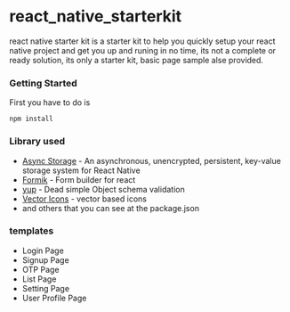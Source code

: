 # react_native_starterkit

react native starter kit is a starter kit to help you quickly setup your react native project and get you up and runing in no time, its not a complete or ready solution, its only a starter kit, basic page sample alse provided.

### Getting Started

First you have to do is

```
npm install
```

### Library used

- [Async Storage](https://github.com/react-native-community/async-storage) - An asynchronous, unencrypted, persistent, key-value storage system for React Native
- [Formik](https://github.com/jaredpalmer/formik) - Form builder for react
- [yup](https://github.com/jquense/yup) - Dead simple Object schema validation
- [Vector Icons](https://github.com/oblador/react-native-vector-icons) - vector based icons
- and others that you can see at the package.json

### templates

- Login Page
- Signup Page
- OTP Page
- List Page
- Setting Page
- User Profile Page
